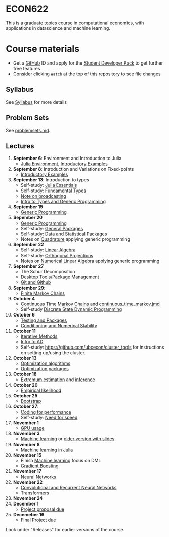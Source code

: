 # ECON622

This is a graduate topics course in computational economics, with applications in datascience and machine learning.

# Course materials
- Get a [GitHub](www.github.com) ID and apply for the [Student Developer Pack](https://education.github.com/pack) to get further free features
- Consider clicking `Watch` at the top of this repository to see file changes

<!-- ## Accessing the VSE syzygy JupyterHub -->
<!-- 1.  Login to https://vse.syzygy.ca/ with your CWL to ensure you can access our JupyterHub -->
<!-- 2.  Click [Here](https://vse.syzygy.ca/jupyter/hub/user-redirect/git-pull?repo=https%3A%2F%2Fgithub.com%2FQuantEcon%2Fquantecon-notebooks-julia&urlpath=lab%2Ftree%2Fquantecon-notebooks-julia) to install the QuantEcon Julia Lectures there -->
<!--     - Later you will need to do a local installation by following the [Getting Started](https://lectures.quantecon.org/jl/getting_started_julia/getting_started.html) but this is a better way to begin -->
<!--     - For support with vse.syzygy.ca, email me@arnavsood.com -->
<!-- 3. To automatically launch the QuantEcon lecture notes on vse.syzygy.ca -->
<!--     - Open the lecture notes in a website (e.g. go to  [Introductory Examples](https://lectures.quantecon.org/jl/getting_started_julia/julia_by_example.html)) -->
<!--     - Hover your mouse over the button "jupyter notebook | run" at the top -->
<!--     - When it pops up a configuration, choose `vse.syzygy.ca (UBC Only)` from the list, move your mouse to somewhere else on the screen -->
<!--     - Now when you click on the "jupyter notebook | run" on any of the Julia lectures (no need to hover again), it will launch in our hub. -->
<!-- 4. Download the extra notebooks from this repository with  [Here](https://vse.syzygy.ca/jupyter/hub/user-redirect/git-pull?repo=https%3A%2F%2Fgithub.com%2Fubcecon%2FECON622_2019&urlpath=lab%2Ftree%2FECON622_2019%2F) -->
<!--     - To update this repository when we create new notebooks, just click on that link again to clone. -->

<!-- In all cases, the reset a notebook, delete it and click on the launch of clone links again. -->

<!-- Most of the course will be taught using Julia, but we will briefly introduce Python (or R) for discussing topics where Julia is not ideal. -->

## Syllabus
See [Syllabus](syllabus.md) for more details


## Problem Sets

See [problemsets.md](problemsets.md).



## Lectures


1. **September 6**: Environment and Introduction to Julia
    - [Julia Environment](https://quantecon.github.io/lecture-julia.myst/getting_started_julia/getting_started.html), [Introductory Examples](https://quantecon.github.io/lecture-julia.myst/getting_started_julia/julia_by_example.html)
2. **September 8**: Introduction and Variations on Fixed-points
   - [Introductory Examples](https://quantecon.github.io/lecture-julia.myst/getting_started_julia/julia_by_example.html)
3. **September 13**: Introduction to types
   -  Self-study: [Julia Essentials](https://quantecon.github.io/lecture-julia.myst/getting_started_julia/julia_essentials.html)
   -  Self-study: [Fundamental Types](https://quantecon.github.io/lecture-julia.myst/getting_started_julia/fundamental_types.html)
   - [Note on broadcasting](jmd/broadcasting.jmd)
   - [Intro to Types and Generic Programming](https://quantecon.github.io/lecture-julia.myst/getting_started_julia/introduction_to_types.html)
4. **September 15**
   - [Generic Programming](https://quantecon.github.io/lecture-julia.myst/more_julia/generic_programming.html)
5. **Sepember 20**
   -  [Generic Programming](https://quantecon.github.io/lecture-julia.myst/more_julia/generic_programming.html)
   -  Self-study: [General Packages](https://quantecon.github.io/lecture-julia.myst/more_julia/general_packages.html)
   -  Self-study: [Data and Statistical Packages](https://quantecon.github.io/lecture-julia.myst/more_julia/data_statistical_packages.html)
   -  Notes on [Quadrature](https://nbviewer.jupyter.org/github/ubcecon/ECON622_2019/blob/master/notebooks/quadrature.ipynb) applying generic programming
6. **September 22**
   -  Self-study: [Linear Algebra](https://quantecon.github.io/lecture-julia.myst/tools_and_techniques/linear_algebra.html)
   -  Self-study: [Orthogonal Projections](https://quantecon.github.io/lecture-julia.myst/tools_and_techniques/orth_proj.html)
   -  Notes on  [Numerical Linear Algebra](https://nbviewer.jupyter.org/github/ubcecon/ECON622_2019/blob/master/notebooks/numerical_linear_algebra.ipynb) applying generic programming
7. **September 27**
   - The Schur Decomposition
   - [Desktop Tools/Package Management](https://julia.quantecon.org/software_engineering/tools_editors.html)
   - [Git and Github](https://julia.quantecon.org/software_engineering/version_control.html)
8. **September 29**:
   - [Finite Markov Chains](https://julia.quantecon.org/tools_and_techniques/finite_markov.html)
9. **October 4**
   - [Continuous Time Markov Chains](https://julia.quantecon.org/tools_and_techniques/numerical_linear_algebra.html#continuous-time-markov-chains-ctmcs) and [continuous_time_markov.jmd](jmd/continuous_time_markov.jmd)
   - Self-study [Discrete State Dynamic Programming](https://quantecon.github.io/lecture-julia.myst/dynamic_programming/discrete_dp.html)
10. **October 6**
    - [Testing and Packages](https://julia.quantecon.org/software_engineering/testing.html)
    - [Conditioning and Numerical Stability](https://julia.quantecon.org/tools_and_techniques/iterative_methods_sparsity.html)
11. **October 11**
    - [Iterative Methods](https://nbviewer.jupyter.org/github/ubcecon/ECON622_2019/blob/master/notebooks/iterative_methods_sparsity.ipynb)
    - [Intro to AD](https://quantecon.github.io/lecture-julia.myst/more_julia/optimization_solver_packages.html#Introduction-to-Automatic-Differentiation)
    - Self-study: https://github.com/ubcecon/cluster_tools for instructions on setting up/using the cluster.
12. **October 13**
    - [Optimization algorithms](https://schrimpf.github.io/AnimatedOptimization.jl/optimization/)
    - [Optimization packages](https://quantecon.github.io/lecture-julia.myst/more_julia/optimization_solver_packages.html#Optimization)
15. **October 18**
    - [Extremum estimation](https://schrimpf.github.io/GMMInference.jl/extremumEstimation/) and [inference](https://schrimpf.github.io/GMMInference.jl/identificationRobustInference/)
16. **October 20**
    - [Empirical likelihood](https://schrimpf.github.io/GMMInference.jl/empiricalLikelihood/)
17. **October 25**
    - [Bootstrap](https://schrimpf.github.io/GMMInference.jl/bootstrap/)
18. **October 27**:
    - [Coding for performance](https://github.com/schrimpf/ARGridBootstrap)
    - Self-study: [Need for speed](https://quantecon.github.io/lecture-julia.myst/more_julia/need_for_speed.html)
19. **November 1**
    - [GPU usage](https://github.com/schrimpf/ARGridBootstrap)
21. **November 3**
    <!-- [Structural estimation](http://faculty.arts.ubc.ca/pschrimpf/628/rustrothwell.html) link will change -->
    - [Machine learning](https://schrimpf.github.io/NeuralNetworkEconomics.jl/ml-intro/) or [older version with slides](http://faculty.arts.ubc.ca/pschrimpf/628/machineLearningAndCausalInference.html)
22. **November 8**
    - [Machine learning in Julia](https://github.com/schrimpf/NeuralNetworkEconomics.jl)
23. **November 15**
    - Finish [Machine learning](https://schrimpf.github.io/NeuralNetworkEconomics.jl/ml-intro/) focus on DML
    - [Gradient Boosting](https://schrimpf.github.io/GradientBoostingNotes/gb/#introduction)
23. **November 17**
    - [Neural Networks](https://github.com/schrimpf/NeuralNetworkEconomics.jl)
24. **November 22**
    - [Convolutional and Recurrent Neural Networks](https://github.com/schrimpf/NeuralNetworkEconomics.jl)
    - Transformers
25. **November 24**
25. **December 1**
    - [Project proposal due](final_project.md)
27. **Decemeber 16**
    - Final Project due


Look under "Releases" for earlier versions of the course.
